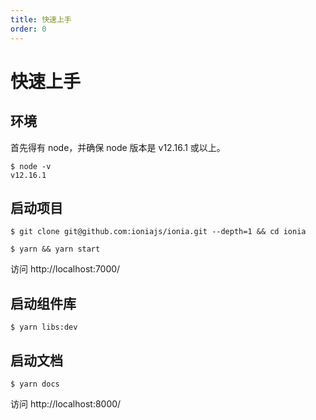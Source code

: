 ```yaml
---
title: 快速上手
order: 0
---
```


# 快速上手

## 环境

首先得有 node，并确保 node 版本是 v12.16.1 或以上。

```shell
$ node -v
v12.16.1
```

## 启动项目

```shell
$ git clone git@github.com:ioniajs/ionia.git --depth=1 && cd ionia

$ yarn && yarn start
```

访问 http://localhost:7000/

## 启动组件库

```shell
$ yarn libs:dev
```

## 启动文档

```shell
$ yarn docs
```

访问 http://localhost:8000/
